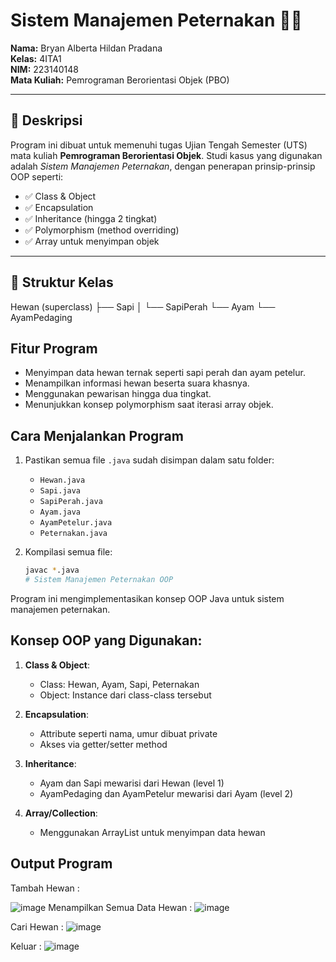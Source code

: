 # Sistem Manajemen Peternakan 🐄🐔

**Nama:** Bryan Alberta Hildan Pradana  
**Kelas:** 4ITA1  
**NIM:** 223140148  
**Mata Kuliah:** Pemrograman Berorientasi Objek (PBO)

---

## 📌 Deskripsi

Program ini dibuat untuk memenuhi tugas Ujian Tengah Semester (UTS) mata kuliah **Pemrograman Berorientasi Objek**. Studi kasus yang digunakan adalah *Sistem Manajemen Peternakan*, dengan penerapan prinsip-prinsip OOP seperti:

- ✅ Class & Object  
- ✅ Encapsulation  
- ✅ Inheritance (hingga 2 tingkat)  
- ✅ Polymorphism (method overriding)  
- ✅ Array untuk menyimpan objek

---

## 🧱 Struktur Kelas

Hewan (superclass)
├── Sapi
│ └── SapiPerah
└── Ayam
└── AyamPedaging

## Fitur Program
- Menyimpan data hewan ternak seperti sapi perah dan ayam petelur.
- Menampilkan informasi hewan beserta suara khasnya.
- Menggunakan pewarisan hingga dua tingkat.
- Menunjukkan konsep polymorphism saat iterasi array objek.

## Cara Menjalankan Program
1. Pastikan semua file `.java` sudah disimpan dalam satu folder:
   - `Hewan.java`
   - `Sapi.java`
   - `SapiPerah.java`
   - `Ayam.java`
   - `AyamPetelur.java`
   - `Peternakan.java`

2. Kompilasi semua file:
   ```bash
   javac *.java
   # Sistem Manajemen Peternakan OOP

Program ini mengimplementasikan konsep OOP Java untuk sistem manajemen peternakan.

## Konsep OOP yang Digunakan:
1. **Class & Object**: 
   - Class: Hewan, Ayam, Sapi, Peternakan
   - Object: Instance dari class-class tersebut

2. **Encapsulation**:
   - Attribute seperti nama, umur dibuat private
   - Akses via getter/setter method

3. **Inheritance**:
   - Ayam dan Sapi mewarisi dari Hewan (level 1)
   - AyamPedaging dan AyamPetelur mewarisi dari Ayam (level 2)

4. **Array/Collection**:
   - Menggunakan ArrayList untuk menyimpan data hewan

## Output Program
Tambah Hewan :



![image](https://github.com/user-attachments/assets/c535b290-2bd6-4c65-b11f-45e8aa7749e3)
Menampilkan Semua Data Hewan :
![image](https://github.com/user-attachments/assets/e27e996c-de22-406c-b0be-4b0dbe504ac0)



Cari Hewan :
![image](https://github.com/user-attachments/assets/30f129e5-191e-4e86-bcf7-1fa06fd053b8)



Keluar :
![image](https://github.com/user-attachments/assets/237fca61-d905-46fc-9ac0-11e2f888a429)




